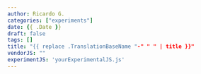 ```yaml
---
author: Ricardo G.
categories: ["experiments"]
date: {{ .Date }}
draft: false
tags: []
title: "{{ replace .TranslationBaseName "-" " " | title }}"
vendorJS: ""
experimentJS: 'yourExperimentalJS.js'
---
```

